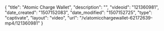 {
    "title": "Atomic Charge Wallet",
    "description": "",
    "videoid": "121360981",
    "date_created": "1507152083",
    "date_modified": "1507152725",
    "type": "captivate",
    "layout": "video",
    "url": "\/v\/atomicchargewallet-62172639-mp4\/121360981"
}